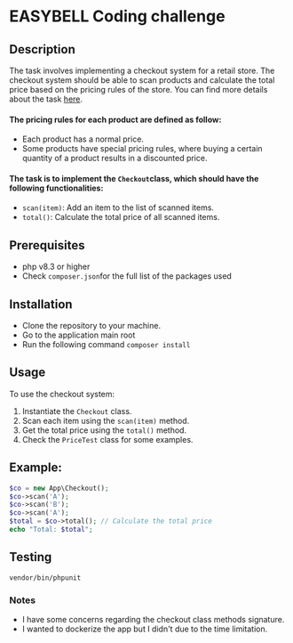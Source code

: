# EASYBELL Coding challenge

## Description
The task involves implementing a checkout system for a retail store. The checkout system should be able to scan products and calculate the total price based on the pricing rules of the store.
You can find more details about the task [here](http://codekata.com/kata/kata09-back-to-the-checkout/).

#### The pricing rules for each product are defined as follow:
- Each product has a normal price.
- Some products have special pricing rules, where buying a certain quantity of a product results in a discounted price.

#### The task is to implement the `Checkout`class, which should have the following functionalities:
- `scan(item)`: Add an item to the list of scanned items.
- `total()`: Calculate the total price of all scanned items.

## Prerequisites

- php v8.3 or higher
- Check `composer.json`for the full list of the packages used

## Installation
- Clone the repository to your machine.
- Go to the application main root
- Run the following command `composer install`

## Usage

To use the checkout system:
1. Instantiate the `Checkout` class.
2. Scan each item using the `scan(item)` method.
3. Get the total price using the `total()` method.
4. Check the `PriceTest` class for some examples.

## Example:
```php
$co = new App\Checkout();
$co->scan('A');
$co->scan('B');
$co->scan('A');
$total = $co->total(); // Calculate the total price
echo "Total: $total";
```

## Testing
```shell
vendor/bin/phpunit
```

### Notes
- I have some concerns regarding the checkout class methods signature.
- I wanted to dockerize the app but I didn't due to the time limitation.